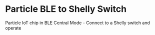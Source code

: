 # Particle BLE to Shelly Switch
 Particle IoT chip in BLE Central Mode - Connect to a Shelly switch and operate
